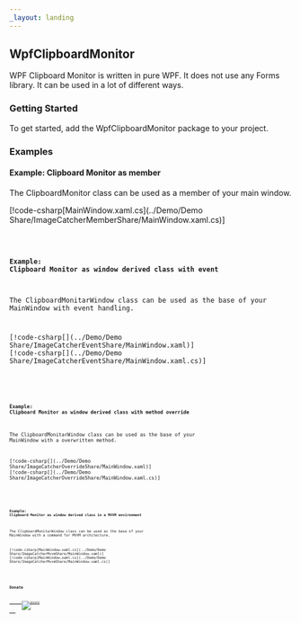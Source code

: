 ```yaml
---
_layout: landing
---
```


## WpfClipboardMonitor 

WPF Clipboard Monitor is written in pure WPF. It does not use any Forms library. It can be used in a lot of different ways.</para>
		
		
### Getting Started

To get started, add the WpfClipboardMonitor package to your project.

### Examples

#### Example: Clipboard Monitor as member
  
The ClipboardMonitor class can be used as a member of your main window.

[!code-csharp[MainWindow.xaml.cs](../Demo/Demo Share/ImageCatcherMemberShare/MainWindow.xaml.cs)]

<code language="c#" source="..\..\Demo\Demo Share\ImageCatcherMemberShare\MainWindow.xaml.cs" title="MainWindow.xaml.cs"/>

#### Example: Clipboard Monitor as window derived class with event

The ClipboardMonitarWindow class can be used as the base of your MainWindow with event handling.

[!code-csharp[](../Demo/Demo Share/ImageCatcherEventShare/MainWindow.xaml)]
[!code-csharp[](../Demo/Demo Share/ImageCatcherEventShare/MainWindow.xaml.cs)]

<code language="xaml" source="..\..\Demo\Demo Share\ImageCatcherEventShare\MainWindow.xaml" title="MainWindow.xaml"/>
<code language="c#" source="..\..\Demo\Demo Share\ImageCatcherEventShare\MainWindow.xaml.cs" title="MainWindow.xaml.cs"/>


#### Example: Clipboard Monitor as window derived class with method override

The ClipboardMonitarWindow class can be used as the base of your MainWindow with a overwritten method.

[!code-csharp[](../Demo/Demo Share/ImageCatcherOverrideShare/MainWindow.xaml)]
[!code-csharp[](../Demo/Demo Share/ImageCatcherOverrideShare/MainWindow.xaml.cs)]

<code language="xaml" source="..\..\Demo\Demo Share\ImageCatcherOverrideShare\MainWindow.xaml" title="MainWindow.xaml"/>
<code language="c#" source="..\..\Demo\Demo Share\ImageCatcherOverrideShare\MainWindow.xaml.cs" title="MainWindow.xaml.cs"/>


#### Example: Clipboard Monitor as window derived class in a MVVM environment

The ClipboardMonitarWindow class can be used as the base of your MainWindow with a command for MVVM architecture.

[!code-csharp[MainWindow.xaml.cs](../Demo/Demo Share/ImageCatcherMvvmShare/MainWindow.xaml)]
[!code-csharp[MainWindow.xaml.cs](../Demo/Demo Share/ImageCatcherMvvmShare/MainWindow.xaml.cs)]

<code language="xaml" source="..\..\Demo\Demo Share\ImageCatcherMvvmShare\MainView.xaml" title="MainView.xaml"/>
<code language="c#" source="..\..\Demo\Demo Share\ImageCatcherMvvmShare\MainViewModel.cs" title="MainViewModel.cs"/>
 

## Donate

<markup>
	<a href="https://www.paypal.me/GBassman" target="_blank">
		<img src="https://www.paypalobjects.com/en_US/i/btn/btn_donate_LG.gif" border="0" alt="Donate" />
	</a>
</markup>
	


